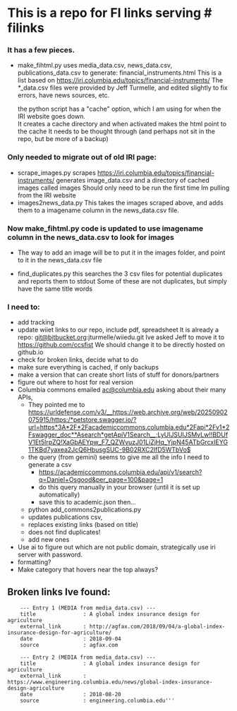 # This is a repo for FI links serving # filinks

### It has a few pieces.
  - make_fihtml.py 
    uses media_data.csv, news_data.csv, publications_data.csv 
    to generate: financial_instruments.html
    This is a list based on https://iri.columbia.edu/topics/financial-instruments/
    The *_data.csv files were provided by Jeff Turmelle, and edited slightly to fix errors, have news sources, etc.

    the python script has a "cache" option, which I am using for when the IRI website goes down.  
    It creates a cache directory and when activated makes the html point to the cache
    It needs to be thought through (and perhaps not sit in the repo, but be more of a backup)

### Only needed to migrate out of old IRI page:
  - scrape_images.py
    scrapes https://iri.columbia.edu/topics/financial-instruments/
    generates image_data.csv and a directory of cached images called images
    Should only need to be run the first time Im pulling from the IRI website
 - images2news_data.py
   This takes the images scraped above, and adds them to a imagename column in the news_data.csv file.
 
### Now make_fihtml.py code is updated to use imagename column in the news_data.csv to look for images
   - The way to add an image will be to put it in the images folder, and point to it in the news_data.csv file

  - find_duplicates.py
    this searches the 3 csv files for potential duplicates and reports them to stdout
    Some of these are not duplicates, but simply have the same title words
  
### I need to:
  - add tracking
  - update wiiet links to our repo, include pdf, spreadsheet
    It is already a repo: git@bitbucket.org:jturmelle/wiiedu.git
    Ive asked Jeff to move it to https://github.com/ccsfist 
    We should change it to be directly hosted on github.io
  - check for broken links, decide what to do
  - make sure everything is cached, if only backups
  - make a version that can create short lists of stuff for donors/partners
  - figure out where to host for real version
  - Columbia commons emailed ac@columbia.edu asking about their many APIs, 
    - They pointed me to https://urldefense.com/v3/__https://web.archive.org/web/20250902075915/https:/*petstore.swagger.io/?url=https*3A*2F*2Facademiccommons.columbia.edu*2Fapi*2Fv1*2Fswagger_doc**Asearch*getApiV1Search__;LyUlJSUlJSMvLw!!BDUfV1Et5lrpZQ!XaGbAEYpw_F7_QZWvuzJ01LiZjHq_YjpN45ATbGrcxIEYG1TKBd7yaxea2JcQ6HbusgSUC-9B02RXC2lfD5WTbVo$
    - the query (from gemini) seems to give me all the info I need to generate a csv
      - https://academiccommons.columbia.edu/api/v1/search?q=Daniel+Osgood&per_page=100&page=1
      - do this query manually in your browser (until it is set up automatically)
      - save this to academic.json then...
    -  python add_commons2publications.py
      - updates publications csv,
      - replaces existing links (based on title)
      - does not find duplicates!
      - add new ones
  - Use ai to figure out which are not public domain, strategically use iri server with password. 
  - formatting?
  - Make category that hovers near the top always?


  ## Broken links Ive found:
  ```Both of these:
      --- Entry 1 (MEDIA from media_data.csv) ---
      title               : A global index insurance design for agriculture
      external_link       : http://agfax.com/2018/09/04/a-global-index-insurance-design-for-agriculture/
      date                : 2018-09-04
      source              : agfax.com
    
      --- Entry 2 (MEDIA from media_data.csv) ---
      title               : A global index insurance design for agriculture
      external_link       : https://www.engineering.columbia.edu/news/global-index-insurance-design-agriculture
      date                : 2018-08-20
      source              : engineering.columbia.edu'''

  
      
